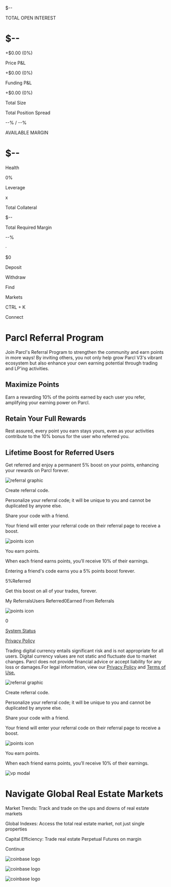 $\--

TOTAL OPEN INTEREST

# $\--

+$0.00 (0%)

Price P&L

+$0.00 (0%)

Funding P&L

+$0.00 (0%)

Total Size

Total Position Spread

\--% / \--%

AVAILABLE MARGIN

# $\--

Health

0%

Leverage

x

Total Collateral

$\--

Total Required Margin

\--%

·

$0

Deposit

Withdraw

[](/)

Find

Markets

CTRL + K

Connect

# Parcl Referral Program

Join Parcl's Referral Program to strengthen the community and earn points in
more ways! By inviting others, you not only help grow Parcl V3's vibrant
ecosystem but also enhance your own earning potential through trading and
LP'ing activities.

## Maximize Points

Earn a rewarding 10% of the points earned by each user you refer, amplifying
your earning power on Parcl.

## Retain Your Full Rewards

Rest assured, every point you earn stays yours, even as your activities
contribute to the 10% bonus for the user who referred you.

## Lifetime Boost for Referred Users

Get referred and enjoy a permanent 5% boost on your points, enhancing your
rewards on Parcl forever.

![referral graphic](/images/referral_graphic.svg)

Create referral code.

Personalize your referral code; it will be unique to you and cannot be
duplicated by anyone else.

Share your code with a friend.

Your friend will enter your referral code on their referral page to receive a
boost.

![points icon](/images/points_icon.svg)

You earn points.

When each friend earns points, you’ll receive 10% of their earnings.

Entering a friend's code earns you a 5% points boost forever.

5%Referred

Get this boost on all of your trades, forever.

My ReferralsUsers Referred0Earned From Referrals

![points icon](/images/points_icon.svg)

0

[](https://discord.gg/parcl)

[](https://twitter.com/parcl)

[System Status](http://status.parcl.co)

[Privacy Policy](https://www.parcl.co/legal/privacy)

Trading digital currency entails significant risk and is not appropriate for
all users. Digital currency values are not static and fluctuate due to market
changes. Parcl does not provide financial advice or accept liability for any
loss or damages.For legal information, view our [Privacy
Policy](https://www.parcl.co/legal/privacy) and [Terms of
Use.](https://www.parcl.co/legal/terms-of-use)

![referral graphic](/images/referral_graphic.svg)

Create referral code.

Personalize your referral code; it will be unique to you and cannot be
duplicated by anyone else.

Share your code with a friend.

Your friend will enter your referral code on their referral page to receive a
boost.

![points icon](/images/points_icon.svg)

You earn points.

When each friend earns points, you’ll receive 10% of their earnings.

![vp modal](/images/vp_1.svg)

# Navigate Global Real Estate Markets

Market Trends: Track and trade on the ups and downs of real estate markets

Global Indexes: Access the total real estate market, not just single
properties

Capital Efficiency: Trade real estate Perpetual Futures on margin

Continue

![coinbase logo](/images/archetype_dark.svg)

![coinbase logo](/images/dragonfly_dark.svg)

![coinbase logo](/images/coinbase_dark.svg)


